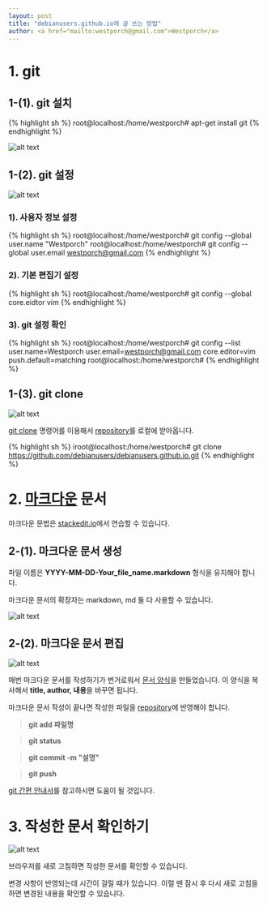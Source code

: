 ```yaml
---                               
layout: post
title: "debianusers.github.io에 글 쓰는 방법" 
author: <a href="mailto:westporch@gmail.com">Westporch</a>
---
```


# 1. git

## 1-(1). git 설치

{% highlight sh %}
root@localhost:/home/westporch# apt-get install git
{% endhighlight %}

 ![alt text](https://lh3.googleusercontent.com/-76XQQsw34nQ/Vs0PHrJkHFI/AAAAAAAACdg/FDnybSEE5Os/s512-Ic42/1.%252520git%252520%2525EC%252584%2525A4%2525EC%2525B9%252598_2016_02_23_09_16_42_751.png "git을 설치하는 모습")  

## 1-(2). git 설정

 ![alt text](https://lh3.googleusercontent.com/-XQ_Aj7k8Uz8/Vs0PHOQV_lI/AAAAAAAACdc/BafNfQVCWhE/s512-Ic42/2.%252520git%252520%2525EC%252584%2525A4%2525EC%2525A0%252595_2016_02_23_10_41_44_242.png "git을 설정하는 모습")  

### 1). 사용자 정보 설정

{% highlight sh %}
root@localhost:/home/westporch# git config --global user.name "Westporch"
root@localhost:/home/westporch# git config --global user.email westporch@gmail.com
{% endhighlight %}

### 2). 기본 편집기 설정

{% highlight sh %}
root@localhost:/home/westporch# git config --global core.eidtor vim
{% endhighlight %}

### 3). git 설정 확인

{% highlight sh %}
root@localhost:/home/westporch# git config --list
user.name=Westporch
user.email=westporch@gmail.com
core.editor=vim
push.default=matching
root@localhost:/home/westporch# 
{% endhighlight %}


## 1-(3). git clone

![alt text](https://lh3.googleusercontent.com/-2Ta9SgYmKp4/Vs0PHFmy0hI/AAAAAAAACeA/4malpHI5nrA/s512-Ic42/3.%252520git%252520clone_2016_02_23_10_18_25_247.png "git clone을 하는 모습")

[git clone](http://gitref.org/creating/#clone) 명령어를 이용해서 [repository](https://github.com/debianusers/debianusers.github.io.git)를 로컬에 받아옵니다.

{% highlight sh %}
iroot@localhost:/home/westporch# git clone https://github.com/debianusers/debianusers.github.io.git
{% endhighlight %}


# 2. [마크다운](https://guides.github.com/features/mastering-markdown/) 문서 

마크다운 문법은 [stackedit.io](https://stackedit.io/)에서 연습할 수 있습니다.

## 2-(1). 마크다운 문서 생성

파일 이름은 **YYYY-MM-DD-Your_file_name.markdown** 형식을 유지해야 합니다.

마크다운 문서의 확장자는 markdown, md 둘 다 사용할 수 있습니다.

![alt text](https://lh3.googleusercontent.com/-fi2IKiTjaXk/Vs0PIBrKQfI/AAAAAAAACeA/AWrS-F-u3js/s512-Ic42/4-%2525281%252529.%252520%2525EB%2525AC%2525B8%2525EC%252584%25259C%252520%2525EC%252583%25259D%2525EC%252584%2525B1_2016_02_24_10_02_26_14.png "마크다운 문서를 생성하는 모습")

## 2-(2). 마크다운 문서 편집

![alt text](https://lh3.googleusercontent.com/-t86hm6mXutw/Vs0PJKDdkOI/AAAAAAAACeA/AYpt0jjU4Wc/s512-Ic42/4-%2525282%252529.%252520%2525EB%2525AC%2525B8%2525EC%252584%25259C%252520%2525EC%252597%252585%2525EB%2525A1%25259C%2525EB%252593%25259C_2016_02_24_10_03_40_61.png "마크다운 문서를 편집하는 모습")

매번 마크다운 문서를 작성하기가 번거로워서 [문서 양식](https://raw.githubusercontent.com/debianusers/debianusers.github.io/master/_posts/2015-01-01-welcome-to-debianusers.markdown)을 만들었습니다. 이 양식을 복사해서 **title, author, 내용**을 바꾸면 됩니다.

마크다운 문서 작성이 끝나면 작성한 파일을 [repository](https://github.com/debianusers/debianusers.github.io.git)에 반영해야 합니다.

> **git add 파일명**

> **git status**

> **git commit -m "설명"**

> **git push**

[git 간편 안내서](https://rogerdudler.github.io/git-guide/index.ko.html)를 참고하시면 도움이 될 것입니다.


# 3. 작성한 문서 확인하기

![alt text](https://lh3.googleusercontent.com/--1bokIylpwY/Vs0PJPxtnNI/AAAAAAAACeA/09hW5n-R-mA/s512-Ic42/5.%252520%2525EC%252597%252585%2525EB%2525A1%25259C%2525EB%252593%25259C%2525EB%252590%25259C%252520%2525EB%2525AC%2525B8%2525EC%252584%25259C%252520%2525ED%252599%252595%2525EC%25259D%2525B8_2016_02_24_10_07_19_911.png "작성한 문서를 웹 브라우저에서 확인하는 모습")

브라우저를 새로 고침하면 작성한 문서를 확인할 수 있습니다.

변경 사항이 반영되는데 시간이 걸릴 때가 있습니다. 이럴 땐 잠시 후 다시 새로 고침을 하면 변경된 내용을 확인할 수 있습니다.
